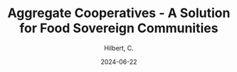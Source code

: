 ---
title: "Aggregate Cooperatives - A Solution for Food Sovereign Communities"
subtitle: ""
excerpt: ""
date: 2024-06-22
date_end: ""
featured: false
show_post_time: false
event: "Global Student Farm Symposium"
event_url: 
author: "Hilbert, C."
location: "Online"
draft: false
# layout options: single, single-sidebar
layout: single
categories:
- Talks
links:
---